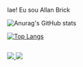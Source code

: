 Iae! Eu sou Allan Brick

![Anurag's GitHub stats](https://github-readme-stats.vercel.app/api?username=AllanBrick&show_icons=true&theme=dark)

[![Top Langs](https://github-readme-stats.vercel.app/api/top-langs/?username=AllanBrick)](https://github.com/anuraghazra/github-readme-stats)


##
  
  
  </div>

<div>
  
  <a href="arbrick013@gmail.com"><img src="https://img.shields.io/badge/Gmail-D14836?style=for-the-badge&logo=gmail&logoColor=white" target ="_blank"> </a>
  <a href="https://www.instagram.com/allanbrick_013"><img src="https://img.shields.io/badge/Instagram-E4405F?style=for-the-badge&logo=instagram&logoColor=white" target="_blank"> </a>
 
  
  </div>

